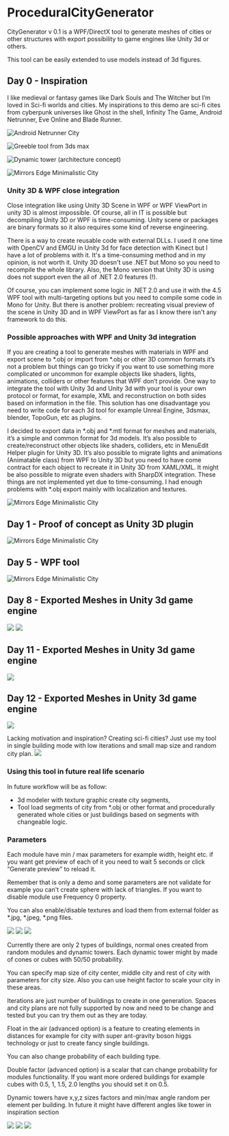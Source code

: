 # ProceduralCityGenerator
CityGenerator v 0.1 is a WPF/DirectX tool to generate meshes of cities or other structures with export possibility to game engines like Unity 3d or others.

This tool can be easily extended to use models instead of 3d figures.

## Day 0 - Inspiration
I like medieval or fantasy games like Dark Souls and The Witcher but I’m loved in Sci-fi worlds and cities. My inspirations to this demo are sci-fi cites from cyberpunk universes like Ghost in the shell, Infinity The Game, Android Netrunner, Eve Online and Blade Runner.

![Android Netrunner City](./Doc/1.png)

![Greeble tool from 3ds max](./Doc/2.png)

![Dynamic tower (architecture concept)](./Doc/3.png)

![Mirrors Edge Minimalistic City](./Doc/4.png)

### Unity 3D & WPF close integration
Close integration like using Unity 3D Scene in WPF or WPF ViewPort in unity 3D is almost impossible. Of course, all in IT is possible but decompiling Unity 3D or WPF is time-consuming. Unity scene or packages are binary formats so it also requires some kind of reverse engineering.

There is a way to create reusable code with external DLLs. I used it one time with OpenCV and EMGU in Unity 3d for face detection with Kinect but I have a lot of problems with it. It's a time-consuming method and in my opinion, is not worth it. Unity 3D doesn't use .NET but Mono so you need to recompile the whole library. Also, the Mono version that Unity 3D is using does not support even the all of .NET 2.0 features (!).

Of course, you can implement some logic in .NET 2.0 and use it with the 4.5 WPF tool with multi-targeting options but you need to compile some code in Mono for Unity. But there is another problem: recreating visual preview of the scene in Unity 3D and in WPF ViewPort as far as I know there isn't any framework to do this.

### Possible approaches with WPF and Unity 3d integration

If you are creating a tool to generate meshes with materials in WPF and export scene to *.obj or import from *.obj or other 3D common formats it’s not a problem but things can go tricky if you want to use something more complicated or uncommon for example objects like shaders, lights, animations, colliders or other features that WPF don’t provide. One way to integrate the tool with Unity 3d and Unity 3d with your tool is your own protocol or format, for example, XML and reconstruction on both sides based on information in the file. This solution has one disadvantage you need to write code for each 3d tool for example Unreal Engine, 3dsmax, blender, TopoGun, etc as plugins.

I decided to export data in *.obj and *.mtl format for meshes and materials, it’s a simple and common format for 3d models. It’s also possible to create/reconstruct other objects like shaders, colliders, etc in MenuEdit Helper plugin for Unity 3D.
It’s also possible to migrate lights and animations (Animatable class) from WPF to Unity 3D but you need to have come contract for each object to recreate it in Unity 3D from XAML/XML. It might be also possible to migrate even shaders with SharpDX integration. These things are not implemented yet due to time-consuming. I had enough problems with *.obj export mainly with localization and textures.

![Mirrors Edge Minimalistic City](./Doc/5.png)

## Day 1 - Proof of concept as Unity 3D plugin
![Mirrors Edge Minimalistic City](./Doc/6.png)

## Day 5 - WPF tool
![Mirrors Edge Minimalistic City](./Doc/7.png)

## Day 8 - Exported Meshes in Unity 3d game engine
![](./Doc/8.png)
![](./Doc/9.png)

## Day 11 - Exported Meshes in Unity 3d game engine
![](./Doc/10.png)

## Day 12 - Exported Meshes in Unity 3d game engine
![](./Doc/11.png)

Lacking motivation and inspiration? Creating sci-fi cities? Just use my tool in single building mode with low iterations and small map size and random city plan.
![](./Doc/12.png)

### Using this tool in future real life scenario

In future workflow will be as follow:
- 3d modeler with texture graphic create city segments,
- Tool load segments of city from *.obj or other format and procedurally generated whole cities or just buildings based on segments with changeable logic.

### Parameters
Each module have min / max parameters for example width, height etc. if you want get preview of each of it you need to wait 5 seconds or click “Generate preview” to reload it.

Remember that is only a demo and some parameters are not validate for example you can't create sphere with lack of triangles.
If you want to disable module use Frequency 0 property.

You can also enable/disable textures and load them from external folder as *.jpg, *.jpeg, *.png files.

![](./Doc/13.png)
![](./Doc/14.png)
![](./Doc/15.png)

Currently there are only 2 types of buildings, normal ones created from random modules and dynamic towers. Each dynamic tower might by made of cones or cubes with 50/50 probability.

You can specify map size of city center, middle city and rest of city with parameters for city size. Also you can use height factor to scale your city in these areas.

Iterations are just number of buildings to create in one generation.
Spaces and city plans are not fully supported by now and need to be change and tested but you can try them out as they are today.

Float in the air (advanced option) is a feature to creating elements in distances for example for city with super ant-gravity boson higgs technology or just to create fancy single buildings.

You can also change probability of each building type.

Double factor (advanced option) is a scalar that can change probability for modules functionality. If you want more ordered buildings for example cubes with 0.5, 1, 1.5, 2.0 lengths you should set it on 0.5.

Dynamic towers have x,y,z sizes factors and min/max angle random per element per building. In future it might have different angles like tower in inspiration section

![](./Doc/16.png)
![](./Doc/17.png)
![](./Doc/18.png)